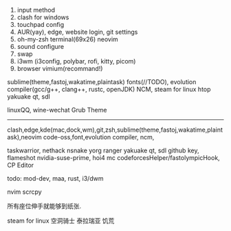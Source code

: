 1. input method
2. clash for windows
3. touchpad config
4. AUR(yay), edge, website login, git settings
5. oh-my-zsh terminal(69x26) neovim
6. sound configure
7. swap
8. i3wm (i3config, polybar, rofi, kitty, picom)
9. browser vimium(recommand!)


sublime(theme,fastoj,wakatime,plaintask)
fonts(//TODO), evolution
compiler(gcc/g++, clang++, rustc, openJDK)
NCM, steam for linux
htop
yakuake
qt, sdl

linuxQQ, wine-wechat
Grub Theme


---

clash,edge,kde(mac,dock,wm),git,zsh,sublime(theme,fastoj,wakatime,plaintask),neovim
code-oss,font,evolution
compiler, ncm,

taskwarrior,
nethack
nsnake
yorg
ranger
yakuake
qt, sdl
github key, flameshot
nvidia-suse-prime, hoi4
mc
codeforcesHelper/fastolympicHook, CP Editor

todo: mod-dev, maa, rust, i3/dwm

nvim scrcpy

所有座位伸手就能够到纸张.


steam for linux 空洞骑士 泰拉瑞亚 饥荒
